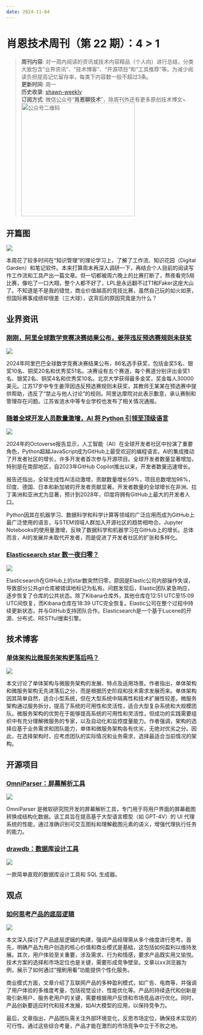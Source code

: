 ```yaml
---
date: 2024-11-04
---
```


# 肖恩技术周刊（第 22 期）：4 > 1
> **周刊内容**: 对一周内阅读的资讯或技术内容精品（个人向）进行总结，分类大致包含“业界资讯”、“技术博客”、“开源项目”和“工具推荐”等。为减少阅读负担提高记忆留存率，每类下内容数一般不超过3条。<br>
> **更新时间**: 周一<br>
> **历史收录**: [shawn-weekly](https://github.com/Xiaoxie1994/shawn-weekly) <br>
> **订阅方式**: 微信公众号“**肖恩聊技术**”，除周刊外还有更多原创技术博文~<br>
> <img src="https://cdn.jsdelivr.net/gh/Xiaoxie1994/images/images/20241103221454.png" alt="公众号二维码" width="300">

## 开篇图
![](https://cdn.jsdelivr.net/gh/Xiaoxie1994/images/images/20241103235244.png)

本周花了较多时间在“知识管理”的理论学习上，了解了工作流、知识花园（Digital Garden）和笔记软件。本来打算周末再深入调研一下，再结合个人目前的阅读写作工作流和工具产出一篇文章。但一切都被周六晚上的比赛打断了，熬夜看完5局比赛，像吃了一口大翔，整个人都不好了，LPL是永远翻不过T1和Faker这座大山了。不知道是不是我的错觉，商业价值越高的竞技比赛，虽然自己玩的如火如荼，但国际赛事成绩却很差（三大球），这背后的原因究竟是为什么？
## 业界资讯
### [刚刚，阿里全球数学竞赛决赛结果公布，姜萍违反预选赛规则未获奖](https://www.jiqizhixin.com/articles/2024-11-03)

![](https://cdn.jsdelivr.net/gh/Xiaoxie1994/images/images/20241103231836.png)

2024年阿里巴巴全球数学竞赛决赛结果公布，86名选手获奖，包括金奖5名、银奖10名、铜奖20名和优秀奖51名。决赛设有五个赛道，每个赛道分别评出金奖1名、银奖2名、铜奖4名和优秀奖10名。北京大学获得最多金奖，奖金每人30000美元。江苏17岁中专生姜萍因违反预选赛规则未获奖，其教师王某某在预选赛中提供帮助，违反了“禁止与他人讨论”的规则。阿里达摩院对此表示歉意，承认赛制和管理存在问题。江苏省涟水中等专业学校也发布了相关情况通报。
### [随着全球开发人员数量激增，AI 将 Python 引领至顶级语言](https://github.blog/news-insights/octoverse/octoverse-2024/)

![](https://cdn.jsdelivr.net/gh/Xiaoxie1994/images/images/20241103232505.png)

2024年的Octoverse报告显示，人工智能（AI）在全球开发者社区中扮演了重要角色，Python超越JavaScript成为GitHub上最受欢迎的编程语言。AI的集成推动了开发者社区的增长，许多开发者首次参与开源项目。全球开发者数量显著增加，特别是在南部地区，自2023年GitHub Copilot推出以来，开发者数量迅速增长。

报告还指出，全球生成性AI活动激增，贡献数量增长59%，项目总数增加98%，印度、德国、日本和新加坡的开发者贡献显著。开发者数量的全球增长在非洲、拉丁美洲和亚洲尤为显著，预计到2028年，印度将拥有GitHub上最大的开发者人口。

Python因其在机器学习、数据科学和科学计算等领域的广泛应用而成为GitHub上最广泛使用的语言，与STEM领域人群加入开源社区的趋势相吻合。Jupyter Notebooks的使用量激增，反映了数据科学和机器学习在GitHub上的增长。总体而言，AI的发展并未取代开发者，而是促进了开发者社区的扩张和多样化。
### [Elasticsearch star 数一夜归零？](https://www.oschina.net/news/318236)
![](https://cdn.jsdelivr.net/gh/Xiaoxie1994/images/images/20241103232649.png)

Elasticsearch在GitHub上的star数突然归零，原因是Elastic公司内部操作失误，导致部分公共git仓库被错误地标记为私有。问题发现后，Elastic团队紧急响应，逐步恢复了仓库的公共状态。除了Kibana仓库外，其他仓库在12:51 UTC至15:09 UTC间恢复，而Kibana仓库在18:39 UTC完全恢复。Elastic公司在整个过程中持续更新状态，并与GitHub支持团队合作。Elasticsearch是一个基于Lucene的开源、分布式、RESTful搜索引擎。
## 技术博客
### [单体架构比微服务架构更落后吗？](https://mp.weixin.qq.com/s/HvMlNYrJFQkqewD9Bwn8_w)
![](https://cdn.jsdelivr.net/gh/Xiaoxie1994/images/images/20241103231724.png)

本文讨论了单体架构与微服务架构的发展、特点及适用场景。作者指出，单体架构和微服务架构无先进落后之分，而是根据历史阶段和技术需求发展而来。单体架构因其简单自然，适合小型系统，但在大型系统中隔离性和技术扩展性较差。微服务架构通过服务拆分，提高了系统的可用性和灵活性，适合大型复杂系统和大规模团队。微服务架构的优势在于能够提高系统的可用性和灵活性，但成功的实践需要组织中有充分理解微服务的专家，以及自动化和监控度量能力。作者强调，架构的选择应基于业务需求和团队能力，单体和微服务架构各有优劣，无绝对优劣之分。因此，在选择架构时，应考虑团队的实际情况和业务需求，选择最适合当前情况的架构。
## 开源项目 
### [OmniParser：屏幕解析工具](https://github.com/microsoft/OmniParser)
![](https://cdn.jsdelivr.net/gh/Xiaoxie1994/images/images/20241103232358.png)

OmniParser 是微软研究院开发的屏幕解析工具，专门用于将用户界面的屏幕截图转换成结构化数据。该工具旨在提高基于大型语言模型（如 GPT-4V）的 UI 代理系统的性能，通过准确识别可交互图标和理解截图元素的语义，增强代理执行任务的能力。
### [drawdb：数据库设计工具](https://github.com/drawdb-io/drawdb)
![](https://gw.alipayobjects.com/zos/k/e2/drawdb.gif)

一款简单直观的数据库设计工具和 SQL 生成器。
## 观点
### [如何思考产品的底层逻辑](https://www.woshipm.com/pd/6132516.html)
![](https://cdn.jsdelivr.net/gh/Xiaoxie1994/images/images/20241103232845.png)

本文深入探讨了产品底层逻辑的构建，强调产品经理需从多个维度进行思考。首先，明确产品为用户创造的核心价值和商业模式是基础，这包括如何盈利以维持发展。其次，用户体验至关重要，涉及需求、行为和情感，要求产品既实用又愉悦。技术方案的选择和市场定位也是关键，需要形成竞争壁垒。文章以xx浏览器为例，展示了如何通过“搜刷用看”功能提供个性化服务。

商业模式方面，文章介绍了互联网产品的多种盈利模式，如广告、电商等，并强调了用户体验的多维度考量，包括视觉设计、性能优化等。产品的持续迭代和创新是吸引新用户、服务老用户的关键，需要根据用户反馈和市场竞品进行优化。同时，产品创新要适应时代和技术发展，如AI大模型的应用，以保持竞争力。

最后，文章指出，产品团队需关注外部环境变化，反思市场定位，确保技术实现的可行性。通过这些综合考量，产品才能在激烈的市场竞争中立于不败之地。